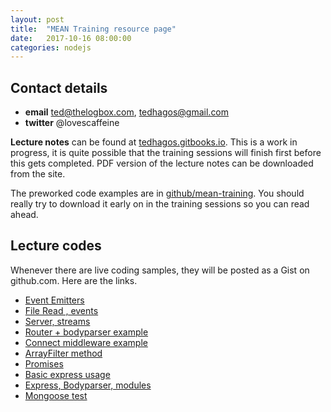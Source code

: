 ```yaml
---
layout: post
title:  "MEAN Training resource page"
date:   2017-10-16 08:00:00
categories: nodejs
---
```


## Contact details

* **email** ted@thelogbox.com, tedhagos@gmail.com
* **twitter** @lovescaffeine

**Lecture notes** can be found at [tedhagos.gitbooks.io][meanbook]. This is a work in progress, it is quite possible that the training sessions will finish first before this gets completed. PDF version of the lecture notes can be downloaded from the site.

The preworked code examples are in [github/mean-training][meantraining]. You should really try to download it early on in the training sessions so you can read ahead.

## Lecture codes

Whenever there are live coding samples, they will be posted as a Gist on github.com. Here are the links.

* [Event Emitters](https://gist.github.com/tedhagos/cf50e62273a0e4c3f9d49a8f1b165b99)
* [File Read , events](https://gist.github.com/tedhagos/0f126adb8e96eaab1a42affe6142cc24)
* [Server, streams](https://gist.github.com/tedhagos/24da81d407974a6800a5d7cc82b1093b)
* [Router + bodyparser example](https://gist.github.com/tedhagos/62fbafe35ad43e17ad97afb969caf2ee)
* [Connect middleware example](https://gist.github.com/tedhagos/1cbe338791b28f05bb039f9faff4368e)
* [ArrayFilter method](https://gist.github.com/tedhagos/d1dee307e7317ffc83a057b1906c55c5)
* [Promises](https://gist.github.com/tedhagos/e65bcb8e67b2529eee6ee207ef3c7f71)
* [Basic express usage](https://gist.github.com/tedhagos/98e37bd6eeef07c4ba66a5c78a1f14f5)
* [Express, Bodyparser, modules](https://gist.github.com/tedhagos/a26a834abe068734fed01be8b0746bfa)
* [Mongoose test](https://gist.github.com/tedhagos/f311cee24292bd45a6dccb604923611a)



[meanbook]: https://tedhagos.gitbooks.io/mean/content/
[meantraining]: https://github.com/tedhagos/mean-training
